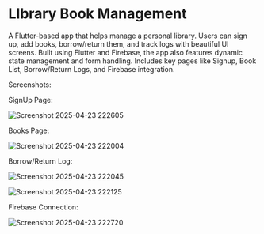 # LIbrary Book Management

A Flutter-based app that helps manage a personal library. Users can sign up, add books, borrow/return them, and track logs with beautiful UI screens. Built using Flutter and Firebase, the app also features dynamic state management and form handling. Includes key pages like Signup, Book List, Borrow/Return Logs, and Firebase integration.

Screenshots:

SignUp Page:

![Screenshot 2025-04-23 222605](https://github.com/user-attachments/assets/04429073-ab28-41c1-810e-365509e51a70)

Books Page:

![Screenshot 2025-04-23 222004](https://github.com/user-attachments/assets/e89d20ca-265c-405c-91e7-85650e508222)

Borrow/Return Log:

![Screenshot 2025-04-23 222045](https://github.com/user-attachments/assets/46d2bc3d-8287-4152-9bb5-3f88f2261c4e)

![Screenshot 2025-04-23 222125](https://github.com/user-attachments/assets/fca22c50-69f9-4c47-a372-ef3657c2e2ea)

Firebase Connection:

![Screenshot 2025-04-23 222720](https://github.com/user-attachments/assets/4c7964fb-a807-4756-8bad-3fbfad86546d)
